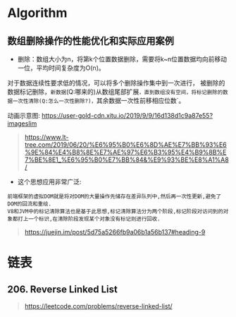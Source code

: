 # Algorithm

## 数组删除操作的性能优化和实际应用案例

* 删除：数组大小为n，将第k个位置数据删除，需要将k~n位置数据均向前移动一位，平均时间复杂度为O(n)。

对于数据连续性要求低的情况，可以将多个删除操作集中到一次进行，
被删除的数据标记删除，`新数据`(Q:哪来的)从数组尾部扩展`，直到数组没有空间，将标记删除的数据一次性清除(Q:怎么一次性删除?)，`其余数据一次性前移相应位数`。

动画示意图: https://user-gold-cdn.xitu.io/2019/9/9/16d138d1c9a87e55?imageslim

> https://www.lt-tree.com/2019/06/20/%E6%95%B0%E6%8D%AE%E7%BB%93%E6%9E%84%E4%B8%8E%E7%AE%97%E6%B3%95%E4%B9%8B%E7%BE%8E1_%E6%95%B0%E7%BB%84&%E9%93%BE%E8%A1%A8/

* 这个思想应用非常广泛:

```
前端框架的虚拟DOM就是将对DOM的大量操作先储存在差异队列中,然后再一次性更新,避免了DOM的回流和重绘.
V8和JVM中的标记清除算法也是基于此思想,标记清除算法分为两个阶段,标记阶段对访问到的对象都打上一个标识,在清除阶段发现某个对象没有标记则进行回收.
```

> https://juejin.im/post/5d75a5266fb9a06b1a56b137#heading-9


# 链表

## 206. Reverse Linked List

> https://leetcode.com/problems/reverse-linked-list/
